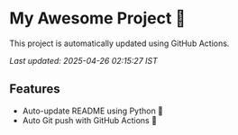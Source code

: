 # My Awesome Project 🚀

This project is automatically updated using GitHub Actions.

_Last updated: 2025-04-26 02:15:27 IST_

## Features
- Auto-update README using Python 🐍
- Auto Git push with GitHub Actions 🤖
